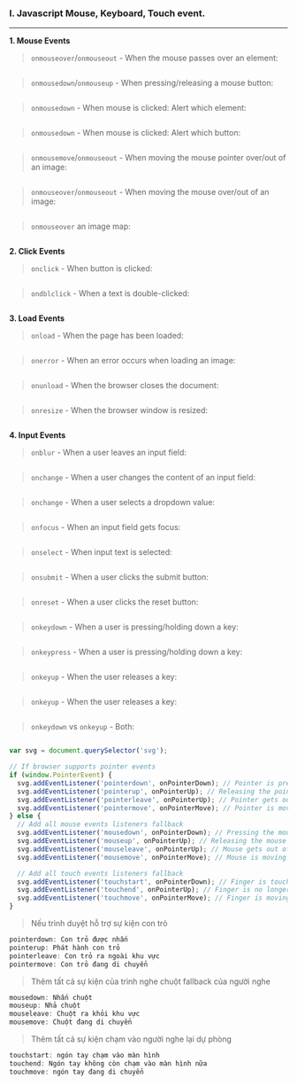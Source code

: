 ### I. Javascript Mouse, Keyboard, Touch event.
---

**1. Mouse Events**

>```onmouseover```/```onmouseout``` - When the mouse passes over an element:
```javascript

```
>```onmousedown```/```onmouseup``` - When pressing/releasing a mouse button:
```javascript

```

>```onmousedown``` - When mouse is clicked: Alert which element:
```javascript

```

>```onmousedown``` - When mouse is clicked: Alert which button:
```javascript

```

>```onmousemove```/```onmouseout``` - When moving the mouse pointer over/out of an image:
```javascript

```

>```onmouseover```/```onmouseout``` - When moving the mouse over/out of an image:
```javascript

```

>```onmouseover``` an image map:
```javascript

```

**2. Click Events**

>```onclick``` - When button is clicked:
```javascript

```
>```ondblclick``` - When a text is double-clicked:
```javascript

```

**3. Load Events**

>```onload``` - When the page has been loaded:
```javascript

```
>```onerror``` - When an error occurs when loading an image:
```javascript

```

>```onunload``` - When the browser closes the document:
```javascript

```

>```onresize``` - When the browser window is resized:
```javascript

```

**4. Input Events**

>```onblur``` - When a user leaves an input field:
```javascript

```

>```onchange``` - When a user changes the content of an input field:
```javascript

```

>```onchange``` - When a user selects a dropdown value:
```javascript

```

>```onfocus``` - When an input field gets focus:
```javascript

```

>```onselect``` - When input text is selected:
```javascript

```

>```onsubmit``` - When a user clicks the submit button:
```javascript

```

>```onreset``` - When a user clicks the reset button:
```javascript

```

>```onkeydown``` - When a user is pressing/holding down a key:
```javascript

```

>```onkeypress``` - When a user is pressing/holding down a key:
```javascript

```

>```onkeyup``` - When the user releases a key:
```javascript

```

>```onkeyup``` - When the user releases a key:
```javascript

```

>```onkeydown``` vs ```onkeyup``` - Both:
```javascript

```


```javascript
var svg = document.querySelector('svg');

// If browser supports pointer events
if (window.PointerEvent) {
  svg.addEventListener('pointerdown', onPointerDown); // Pointer is pressed
  svg.addEventListener('pointerup', onPointerUp); // Releasing the pointer
  svg.addEventListener('pointerleave', onPointerUp); // Pointer gets out of the SVG area
  svg.addEventListener('pointermove', onPointerMove); // Pointer is moving
} else {
  // Add all mouse events listeners fallback
  svg.addEventListener('mousedown', onPointerDown); // Pressing the mouse
  svg.addEventListener('mouseup', onPointerUp); // Releasing the mouse
  svg.addEventListener('mouseleave', onPointerUp); // Mouse gets out of the SVG area
  svg.addEventListener('mousemove', onPointerMove); // Mouse is moving

  // Add all touch events listeners fallback
  svg.addEventListener('touchstart', onPointerDown); // Finger is touching the screen
  svg.addEventListener('touchend', onPointerUp); // Finger is no longer touching the screen
  svg.addEventListener('touchmove', onPointerMove); // Finger is moving
}
```


>Nếu trình duyệt hỗ trợ sự kiện con trỏ
```javascript
pointerdown: Con trỏ được nhấn
pointerup: Phát hành con trỏ
pointerleave: Con trỏ ra ngoài khu vực
pointermove: Con trỏ đang di chuyển
```

>Thêm tất cả sự kiện của trình nghe chuột fallback của người nghe
```javascript
mousedown: Nhấn chuột
mouseup: Nhả chuột
mouseleave: Chuột ra khỏi khu vực
mousemove: Chuột đang di chuyển
```

>Thêm tất cả sự kiện chạm vào người nghe lại dự phòng
```javascript
touchstart: ngón tay chạm vào màn hình
touchend: Ngón tay không còn chạm vào màn hình nữa
touchmove: ngón tay đang di chuyển
```
